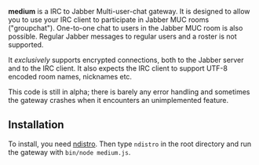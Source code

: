 **medium** is a IRC to Jabber Multi-user-chat gateway. It is designed to allow you to use your IRC client to participate in Jabber MUC rooms ("groupchat"). One-to-one chat to users in the Jabber MUC room is also possible. Regular Jabber messages to regular users and a roster is not supported.

It *exclusively* supports encrypted connections, both to the Jabber server and to the IRC client. It also expects the IRC client to support UTF-8 encoded room names, nicknames etc. 

This code is still in alpha; there is barely any error handling and sometimes the gateway crashes when it encounters an unimplemented feature.

## Installation

To install, you need [ndistro](https://github.com/visionmedia/ndistro). Then type `ndistro` in the root directory and run the gateway with `bin/node medium.js`.